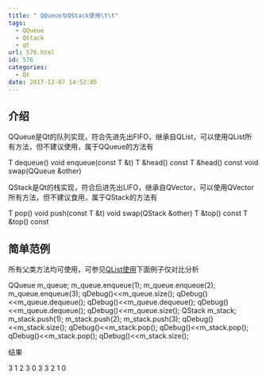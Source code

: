 ```yaml
---
title: " QQueue与QStack使用\t\t"
tags:
  - QQueue
  - QStack
  - qt
url: 576.html
id: 576
categories:
  - Qt
date: 2017-12-07 14:52:05
---
```


介绍
--

QQueue是Qt的队列实现，符合先进先出FIFO，继承自QList，可以使用QList所有方法，但不建议使用，属于QQueue的方法有

T dequeue()
void enqueue(const T &t)
T &head()
const T &head() const
void swap(QQueue<T> &other)

QStack是Qt的栈实现，符合后进先出LIFO，继承自QVector，可以使用QVector所有方法，但不建议食用，属于QStack的方法有

T pop()
void push(const T &t)
void swap(QStack<T> &other)
T &top()
const T &top() const

简单范例
----

所有父类方法均可使用，可参见[QList使用](http://techieliang.com/2017/12/563/)下面例子仅对比分析

QQueue<int> m_queue;
m_queue.enqueue(1);
m_queue.enqueue(2);
m_queue.enqueue(3);
qDebug()<<m_queue.size();
qDebug()<<m_queue.dequeue();
qDebug()<<m_queue.dequeue();
qDebug()<<m_queue.dequeue();
qDebug()<<m_queue.size();
QStack<int> m_stack;
m_stack.push(1);
m_stack.push(2);
m_stack.push(3);
qDebug()<<m_stack.size();
qDebug()<<m_stack.pop();
qDebug()<<m_stack.pop();
qDebug()<<m_stack.pop();
qDebug()<<m_stack.size();

结果

3
1
2
3
0
3
3
2
1
0